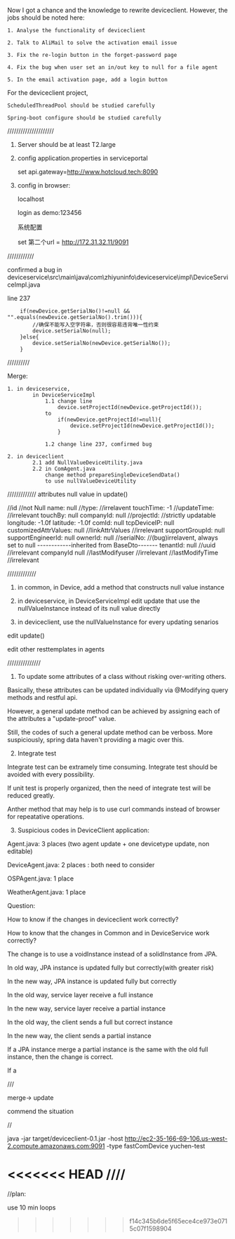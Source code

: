Now I got a chance and the knowledge to rewrite deviceclient. However, the jobs should be noted here:

	1. Analyse the functionality of deviceclient
	
	2. Talk to AliMail to solve the activation email issue
	
	3. Fix the re-login button in the forget-password page
	
	4. Fix the bug when user set an in/out key to null for a file agent
	
	5. In the email activation page, add a login button 
	
For the deviceclient project, 
	
	ScheduledThreadPool should be studied carefully 
	
	Spring-boot configure should be studied carefully


/////////////////////
1. Server should be at least T2.large

2. config application.properties in serviceportal

	set api.gateway=http://www.hotcloud.tech:8090

3. config in browser:

	localhost
	
	login as demo:123456
	
	系统配置
	
	set 第二个url = http://172.31.32.11/9091
	
////////////

confirmed a bug in deviceservice\src\main\java\com\zhiyuninfo\deviceservice\impl\DeviceServiceImpl.java

line 237

		if(newDevice.getSerialNo()!=null && "".equals(newDevice.getSerialNo().trim())){
			//确保不能写入空字符串，否则很容易违背唯一性约束
			device.setSerialNo(null);
		}else{
			device.setSerialNo(newDevice.getSerialNo());
		}
		
//////////

Merge:

	1. in deviceservice, 
			in DeviceServiceImpl
				1.1 change line 
					device.setProjectId(newDevice.getProjectId());
				to 
					if(newDevice.getProjectId!=null){
						device.setProjectId(newDevice.getProjectId());
					}

				1.2 change line 237, comfirmed bug
				
	2. in deviceclient
			2.1 add NullValueDeviceUtility.java
			2.2 in ComAgent.java
				change method prepareSingleDeviceSendData()
				to use nullValueDeviceUtility
				
/////////////
attributes				null value in update()			


//id					//not Null
name:					null
//type: 				//irrelavent
touchTime:				-1
//updateTime:				//irrelevant
touchBy:				null
companyId:				null
//projectId: 				//strictly updatable
longitude:				-1.0f
latitude:				-1.0f
comId:					null
tcpDeviceIP:				null
customizedAttrValues: 			null
//linkAttrValues			//irrelevant
supportGroupId:				null
supportEngineerId:			null
ownerId:				null
//serialNo: 				//(bug)irrelavent, always set to null
------------inherited from BaseDto-------
tenantId:				null
//uuid					//irrelevant
companyId				null
//lastModifyuser			//irrelevant
//lastModifyTime			//irrelevant
				
/////////////
1. in common, 
	in Device,
	  add a method that constructs null value instance
	  
2. in deviceservice,
	in DeviceServiceImpl
		edit update that use the nullValueInstance instead of its null value directly
		
3. in deviceclient, 
	 use the nullValueInstance for every updating senarios

edit update()

edit other resttemplates in agents		

///////////////

1. To update some attributes of a class without risking over-writing others.

Basically, these attributes can be updated individually via @Modifying query methods and restful api.

However, a general update method can be achieved by assigning each of the attributes a "update-proof" value. 

Still, the codes of such a general update method can be verboss. More suspiciously, spring data haven't providing a 
magic over this. 

2. Integrate test

Integrate test can be extramely time consuming. Integrate test should be avoided with every possibility. 

If unit test is properly organized, then the need of integrate test will be reduced greatly. 


Anther method that may help is to use curl commands instead of browser for repeatative operations.

3. Suspicious codes in DeviceClient application:

Agent.java: 3 places (two agent update + one devicetype update, non editable)

DeviceAgent.java: 2 places : both need to consider

OSPAgent.java: 1 place

WeatherAgent.java: 1 place	

Question: 

How to know if the changes in deviceclient work correctly?

How to know that the changes in Common and in DeviceService work correctly?

The change is to use a voidInstance instead of a solidInstance from JPA.

In old way, JPA instance is updated fully but correctly(with greater risk)

In the new way, JPA instance is updated fully but correctly

In the old way, service layer receive a full instance

In the new way, service layer receive a partial instance

In the old way, the client sends a full but correct instance

In the new way, the client sends a partial instance

If a JPA instance merge a partial instance is the same with the old full instance, then the change is correct. 



If a


///

merge-> update

commend the situation

//

java -jar target/deviceclient-0.1.jar -host http://ec2-35-166-69-106.us-west-2.compute.amazonaws.com:9091 -type fastComDevice yuchen-test


<<<<<<< HEAD
////
=======
//plan:

use 10 min loops
>>>>>>> f14c345b6de5f65ece4ce973e0715c07f1598904
